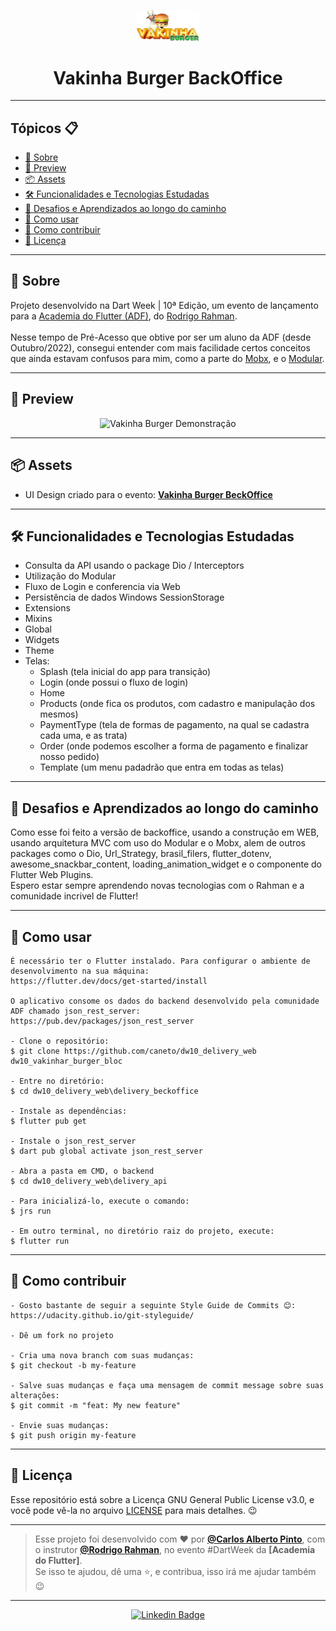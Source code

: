 <p align="center">
    <img src="https://github.com/caneto/dw10_delivery_web/blob/main/delivery_backoffice/assets/images/logo.png" width="100" alt="Logo App Vakinha Burger"/>
</p>

<h1 align="center">Vakinha Burger BackOffice</h1>

---

<h2>Tópicos 📋</h2>

   <p>

   - [📖 Sobre](#-sobre)
   - [📱 Preview](#-preview)
   - [📦 Assets](#-assets)
   - [🛠️ Funcionalidades e Tecnologias Estudadas](#%EF%B8%8F-funcionalidades-e-tecnologias-estudadas)
   - [🤯 Desafios e Aprendizados ao longo do caminho](#-desafios-e-aprendizados-ao-longo-do-caminho)
   - [🤔 Como usar](#-como-usar)
   - [💪 Como contribuir](#-como-contribuir)
   - [📝 Licença](#-licença)

   </p>

---

<h2>📖 Sobre</h2>

<p>
    Projeto desenvolvido na Dart Week | 10ª Edição, um evento de lançamento para a <a href="http://academiadoflutter.com.br/">Academia do Flutter (ADF)</a>, do <a href="https://github.com/rodrigorahman">Rodrigo Rahman</a>.<br><br>
    Nesse tempo de Pré-Acesso que obtive por ser um aluno da ADF (desde Outubro/2022), consegui entender com mais facilidade certos conceitos que ainda estavam confusos para mim, como a parte do <a href="https://pub.dev/packages/mobx">Mobx</a>, e o <a href="https://pub.dev/packages/flutter_modular">Modular</a>.<br>
</p>

---

<h2>📱 Preview</h2>

   <p align="center">
      <img src=".github/Vakinha-Burger-Demo.gif" width="400" alt="Vakinha Burger Demonstração">
   </p>

---

<h2>📦 Assets</h2>

- UI Design criado para o evento: <a href="https://www.figma.com/file/fVcyjAmHwhrydVh98vJHT2/Vaquinha_adm_230402?type=design&node-id=123-3100&t=Wjof0pg09NjZOilN-0">**Vakinha Burger BeckOffice**</a>
---   

<h2>🛠️ Funcionalidades e Tecnologias Estudadas</h2>

- Consulta da API usando o package Dio / Interceptors
- Utilização do Modular
- Fluxo de Login e conferencia via Web
- Persistência de dados Windows SessionStorage
- Extensions
- Mixins
- Global 
- Widgets
- Theme
- Telas: 
  - Splash (tela inicial do app para transição)
  - Login (onde possui o fluxo de login)
  - Home 
  - Products (onde fica os produtos, com cadastro e manipulação dos mesmos)
  - PaymentType (tela de formas de pagamento, na qual se cadastra cada uma, e as trata)
  - Order (onde podemos escolher a forma de pagamento e finalizar nosso pedido)
  - Template (um menu padadrão que entra em todas as telas)
   </p>

---

<h2>🤯 Desafios e Aprendizados ao longo do caminho</h2>

   <p>
   Como esse foi feito a versão de backoffice, usando a construção em WEB, usando arquitetura MVC com uso do Modular e o Mobx, alem de outros packages como o Dio, 
   Url_Strategy, brasil_filers, flutter_dotenv, awesome_snackbar_content, loading_animation_widget e o componente do Flutter Web Plugins.<br>
   Espero estar sempre aprendendo novas tecnologias com o Rahman e a comunidade incrivel de Flutter!
   </p>

---

<h2>🤔 Como usar</h2>

   ```
   É necessário ter o Flutter instalado. Para configurar o ambiente de desenvolvimento na sua máquina:
   https://flutter.dev/docs/get-started/install

   O aplicativo consome os dados do backend desenvolvido pela comunidade ADF chamado json_rest_server:
   https://pub.dev/packages/json_rest_server

   - Clone o repositório:
   $ git clone https://github.com/caneto/dw10_delivery_web dw10_vakinhar_burger_bloc

   - Entre no diretório:
   $ cd dw10_delivery_web\delivery_beckoffice

   - Instale as dependências:
   $ flutter pub get

   - Instale o json_rest_server
   $ dart pub global activate json_rest_server

   - Abra a pasta em CMD, o backend
   $ cd dw10_delivery_web\delivery_api

   - Para inicializá-lo, execute o comando:
   $ jrs run

   - Em outro terminal, no diretório raiz do projeto, execute:
   $ flutter run
   ```

---

<h2>💪 Como contribuir</h2>

   ```
   - Gosto bastante de seguir a seguinte Style Guide de Commits 😊:
   https://udacity.github.io/git-styleguide/

   - Dê um fork no projeto 

   - Cria uma nova branch com suas mudanças:
   $ git checkout -b my-feature

   - Salve suas mudanças e faça uma mensagem de commit message sobre suas alterações:
   $ git commit -m "feat: My new feature"

   - Envie suas mudanças:
   $ git push origin my-feature
   ```

---

<h2>📝 Licença</h2>

<p>
   Esse repositório está sobre a Licença GNU General Public License v3.0, e você pode vê-la no arquivo <a href="https://github.com/caneto/darkweek9_vakinha_burger/blob/main/LICENSE">LICENSE</a> para mais detalhes. 😉
</p>


---

   >Esse projeto foi desenvolvido com ❤️ por **[@Carlos Alberto Pinto](https://www.linkedin.com/in/canetorj/)**, com o instrutor **[@Rodrigo Rahman](https://br.linkedin.com/in/rodrigo-rahman)**, no evento #DartWeek da **[Academia do Flutter]**.<br>
   Se isso te ajudou, dê uma ⭐, e contribua, isso irá me ajudar também 😉

---

   <div align="center">

   [![Linkedin Badge](https://img.shields.io/badge/-Carlos%20Alberto-292929?style=flat-square&logo=Linkedin&logoColor=white&link=https://www.linkedin.com/in/canetorj/)](https://www.linkedin.com/in/canetorj/)

   </div>
